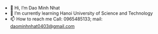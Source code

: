 - 👋 Hi, I’m Dao Minh Nhat
- 🌱 I’m currently learning Hanoi University of Science and Technology
- 📫 How to reach me Call: 0965485133; mail: daominhnhat0403@gmail.com

<!---
mnhat43/mnhat43 is a ✨ special ✨ repository because its `README.md` (this file) appears on your GitHub profile.
You can click the Preview link to take a look at your changes.
--->
